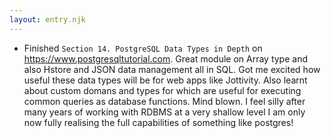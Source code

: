 ```yaml
---
layout: entry.njk
---
```


- Finished `Section 14. PostgreSQL Data Types in Depth` on https://www.postgresqltutorial.com. Great module on Array type and also Hstore and JSON data management all in SQL. Got me excited how useful these data types will be for web apps like Jottivity. Also learnt about custom domans and types for which are useful for executing common queries as database functions. Mind blown. I feel silly after many years of working with RDBMS at a very shallow level I am only now fully realising the full capabilities of something like postgres! 
